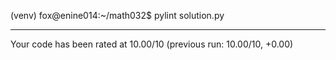 (venv) fox@enine014:~/math032$ pylint solution.py 

--------------------------------------------------------------------
Your code has been rated at 10.00/10 (previous run: 10.00/10, +0.00)
